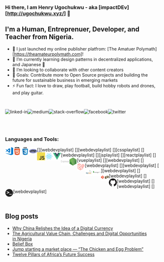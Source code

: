 ### Hi there, I am Henry Ugochukwu - aka [impactDEv][http://ugochukwu.xyz/] 👋 

## I'm a Human, Entreprenuer, Developer, and Teacher from Nigeria.

- 🔭 I just launched my online publisher platfrom: [The Amatuer Polymath][https://theamateurpolymath.com]!
- 🌱 I’m currently learning design patterns in decentralized applications, and Japanese 🤣
- 👯 I’m looking to collaborate with other content creators
- 🥅 Goals: Contribute more to Open Source projects and building the future for sustainable business in emerging markets
- ⚡ Fun fact: I love to draw, play football, build hobby robots and drones, and play guitar.

<br>


[<img align="left" alt="linked-in" src="https://img.shields.io/badge/linkedin-%230077B5.svg?&style=for-the-badge&logo=linkedin&logoColor=white" />](https://www.linkedin.com/in/henry-ugochukwu-ibecheozor-12b910109/)
[<img align="left" alt="medium" src="https://img.shields.io/badge/medium-%2312100E.svg?&style=for-the-badge&logo=medium&logoColor=white" />](https://medium.com/@phalconvee)
[<img align="left" alt="stack-overflow" src="https://img.shields.io/badge/stack%20overflow-FE7A16?logo=stack-overflow&logoColor=white&style=for-the-badge" />](https://stackoverflow.com/users/12654747/fibonacci)
[<img align="left" alt="facebook" src="https://img.shields.io/badge/facebook-%231877F2.svg?&style=for-the-badge&logo=facebook&logoColor=white" />](https://www.facebook.com/ugo.ibeh/)
[<img align="left" alt="twitter" src="https://img.shields.io/badge/twitter-%231DA1F2.svg?&style=for-the-badge&logo=twitter&logoColor=white" />](https://twitter.com/s_impact_dev)
<br>
<br>

<br />

### Languages and Tools:

[<img align="left" alt="Visual Studio Code" width="26px" src="https://raw.githubusercontent.com/github/explore/80688e429a7d4ef2fca1e82350fe8e3517d3494d/topics/visual-studio-code/visual-studio-code.png" />][webdevplaylist]
[<img align="left" alt="HTML5" width="26px" src="https://raw.githubusercontent.com/github/explore/80688e429a7d4ef2fca1e82350fe8e3517d3494d/topics/html/html.png" />][webdevplaylist]
[<img align="left" alt="CSS3" width="26px" src="https://raw.githubusercontent.com/github/explore/80688e429a7d4ef2fca1e82350fe8e3517d3494d/topics/css/css.png" />][cssplaylist]
[<img align="left" alt="PHP" width="26px" src="https://raw.githubusercontent.com/github/explore/ccc16358ac4530c6a69b1b80c7223cd2744dea83/topics/php/php.png" />][webdevplaylist]
[<img align="left" alt="JavaScript" width="26px" src="https://raw.githubusercontent.com/github/explore/80688e429a7d4ef2fca1e82350fe8e3517d3494d/topics/javascript/javascript.png" />][jsplaylist]
[<img align="left" alt="React" width="26px" src="https://raw.githubusercontent.com/github/explore/80688e429a7d4ef2fca1e82350fe8e3517d3494d/topics/react/react.png" />][reactplaylist]
[<img align="left" alt="Vue" width="26px" src="https://raw.githubusercontent.com/github/explore/80688e429a7d4ef2fca1e82350fe8e3517d3494d/topics/vue/vue.png" />][vueplaylist]
[<img align="left" alt="Express" width="26px" src="https://raw.githubusercontent.com/github/explore/80688e429a7d4ef2fca1e82350fe8e3517d3494d/topics/express/express.png" />][webdevplaylist]
[<img align="left" alt="Node.js" width="26px" src="https://raw.githubusercontent.com/github/explore/80688e429a7d4ef2fca1e82350fe8e3517d3494d/topics/nodejs/nodejs.png" />][webdevplaylist]
[<img align="left" alt="Laravel" width="26px" src="https://raw.githubusercontent.com/github/explore/56a826d05cf762b2b50ecbe7d492a839b04f3fbf/topics/laravel/laravel.png" />][webdevplaylist]
[<img align="left" alt="MySQL" width="26px" src="https://raw.githubusercontent.com/github/explore/80688e429a7d4ef2fca1e82350fe8e3517d3494d/topics/mysql/mysql.png" />][webdevplaylist]
[<img align="left" alt="MongoDB" width="26px" src="https://raw.githubusercontent.com/github/explore/80688e429a7d4ef2fca1e82350fe8e3517d3494d/topics/mongodb/mongodb.png" />][webdevplaylist]
[<img align="left" alt="Git" width="26px" src="https://raw.githubusercontent.com/github/explore/80688e429a7d4ef2fca1e82350fe8e3517d3494d/topics/git/git.png" />][webdevplaylist]
[<img align="left" alt="GitHub" width="26px" src="https://raw.githubusercontent.com/github/explore/78df643247d429f6cc873026c0622819ad797942/topics/github/github.png" />][webdevplaylist]
[<img align="left" alt="Terminal" width="26px" src="https://raw.githubusercontent.com/github/explore/80688e429a7d4ef2fca1e82350fe8e3517d3494d/topics/terminal/terminal.png" />][webdevplaylist]

<br />

## Blog posts
<!-- BLOG-POST-LIST:START -->
- [Why China Relishes the Idea of a Digital Currency](https://theamateurpolymath.com/2020/12/27/why-china-relishes-the-idea-of-a-digital-currency/?utm_source=rss&utm_medium=rss&utm_campaign=why-china-relishes-the-idea-of-a-digital-currency)
- [The Agricultural Value Chain, Challenges and Digital Opportunities in Nigeria](https://theamateurpolymath.com/2020/06/24/the-agricultural-value-chain-challenges-and-opportunities-in-nigeria/?utm_source=rss&utm_medium=rss&utm_campaign=the-agricultural-value-chain-challenges-and-opportunities-in-nigeria)
- [Belief Box](https://theamateurpolymath.com/2020/05/19/belief-box/?utm_source=rss&utm_medium=rss&utm_campaign=belief-box)
- [Jump starting a market place — “The Chicken and Egg Problem”](https://theamateurpolymath.com/2020/05/19/jump-starting-a-market-place-the-chicken-and-egg-problem/?utm_source=rss&utm_medium=rss&utm_campaign=jump-starting-a-market-place-the-chicken-and-egg-problem)
- [Twelve Pillars of Africa’s Future Success](https://theamateurpolymath.com/2020/05/19/twelve-pillars-of-africas-future-success/?utm_source=rss&utm_medium=rss&utm_campaign=twelve-pillars-of-africas-future-success)
<!-- BLOG-POST-LIST:END -->
